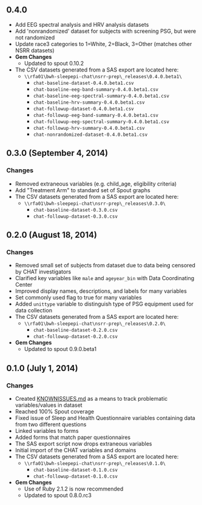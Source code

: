 ## 0.4.0

- Add EEG spectral analysis and HRV analysis datasets
- Add 'nonrandomized' dataset for subjects with screening PSG, but were not randomized
- Update race3 categories to 1=White, 2=Black, 3=Other (matches other NSRR datasets)
- **Gem Changes**
  - Updated to spout 0.10.2
- The CSV datasets generated from a SAS export are located here:
  - `\\rfa01\bwh-sleepepi-chat\nsrr-prep\_releases\0.4.0.beta1\`
    - `chat-baseline-dataset-0.4.0.beta1.csv`
    - `chat-baseline-eeg-band-summary-0.4.0.beta1.csv`
    - `chat-baseline-eeg-spectral-summary-0.4.0.beta1.csv`
    - `chat-baseline-hrv-summary-0.4.0.beta1.csv`
    - `chat-followup-dataset-0.4.0.beta1.csv`
    - `chat-followup-eeg-band-summary-0.4.0.beta1.csv`
    - `chat-followup-eeg-spectral-summary-0.4.0.beta1.csv`
    - `chat-followup-hrv-summary-0.4.0.beta1.csv`
    - `chat-nonrandomized-dataset-0.4.0.beta1.csv`

## 0.3.0 (September 4, 2014)

### Changes
- Removed extraneous variables (e.g. child_age, eligibility criteria)
- Add "Treatment Arm" to standard set of Spout graphs
- The CSV datasets generated from a SAS export are located here:
  - `\\rfa01\bwh-sleepepi-chat\nsrr-prep\_releases\0.3.0\`
    - `chat-baseline-dataset-0.3.0.csv`
    - `chat-followup-dataset-0.3.0.csv`

## 0.2.0 (August 18, 2014)

### Changes
- Removed small set of subjects from dataset due to data being censored by CHAT investigators
- Clarified key variables like `male` and `ageyear_bin` with Data Coordinating Center
- Improved display names, descriptions, and labels for many variables
- Set commonly used flag to true for many variables
- Added `unittype` variable to distinguish type of PSG equipment used for data collection
- The CSV datasets generated from a SAS export are located here:
  - `\\rfa01\bwh-sleepepi-chat\nsrr-prep\_releases\0.2.0\`
    - `chat-baseline-dataset-0.2.0.csv`
    - `chat-followup-dataset-0.2.0.csv`
- **Gem Changes**
  - Updated to spout 0.9.0.beta1

## 0.1.0 (July 1, 2014)

### Changes
- Created [KNOWNISSUES.md](https://github.com/sleepepi/chat-data-dictionary/blob/master/KNOWNISSUES.md) as a means to track problematic variables/values in dataset
- Reached 100% Spout coverage
- Fixed issue of Sleep and Health Questionnaire variables containing data from two different questions
- Linked variables to forms
- Added forms that match paper questionnaires
- The SAS export script now drops extraneous variables
- Initial import of the CHAT variables and domains
- The CSV datasets generated from a SAS export are located here:
  - `\\rfa01\bwh-sleepepi-chat\nsrr-prep\_releases\0.1.0\`
    - `chat-baseline-dataset-0.1.0.csv`
    - `chat-followup-dataset-0.1.0.csv`
- **Gem Changes**
  - Use of Ruby 2.1.2 is now recommended
  - Updated to spout 0.8.0.rc3
